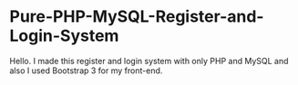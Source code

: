 # Pure-PHP-MySQL-Register-and-Login-System
Hello. I made this register and login system with only PHP and MySQL and also I used Bootstrap 3 for my front-end.
